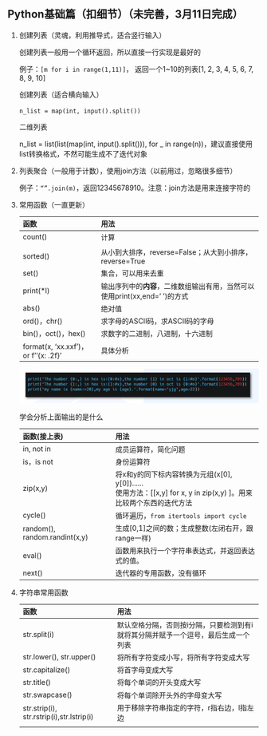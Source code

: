 ## Python基础篇（扣细节）（未完善，3月11日完成）

1. 创建列表（灵魂，利用推导式，适合竖行输入）

   创建列表一般用一个循环返回，所以直接一行实现是最好的

   例子：`[m for i in range(1,11)]`， 返回一个1~10的列表[1, 2, 3, 4, 5, 6, 7, 8, 9, 10]

   创建列表（适合横向输入）

   `n_list = map(int, input().split())`

   二维列表

   n_list = list(list(map(int, input().split())), for _ in range(n))，建议直接使用list转换格式，不然可能生成不了迭代对象

2. 列表聚合（一般用于计数），使用join方法（以前用过，忽略很多细节）

   例子：`“”.join(m)`，返回12345678910。注意：join方法是用来连接字符的

3. 常用函数（一直更新）

   | 函数                                 | 用法                                                         |
   | ------------------------------------ | ------------------------------------------------------------ |
   | count()                              | 计算                                                         |
   |                                      |                                                              |
   | sorted()                             | 从小到大排序，reverse=False；从大到小排序，reverse=True      |
   | set()                                | 集合，可以用来去重                                           |
   | print(*l)                            | 输出序列中的**内容**，二维数组输出有用，当然可以使用print(xx,end=‘ ’)的方式 |
   | abs()                                | 绝对值                                                       |
   | ord()，chr()                         | 求字母的ASCII码，求ASCII码的字母                             |
   | bin()，oct()，hex()                  | 求数字的二进制，八进制，十六进制                             |
   | format(x, ‘xx.xxf’)，or f’‘{x: .2f}’ | 具体分析                                                     |
   
   ![image-20230302162255251](./2023-2-25.assets/image-20230302162255251.png)
   
   学会分析上面输出的是什么
   
   | 函数(接上表)                  | 用法                                                         |
   | ----------------------------- | ------------------------------------------------------------ |
   | in, not in                    | 成员运算符，简化问题                                         |
   | is，is not                    | 身份运算符                                                   |
   | zip(x,y)                      | 将x和y的同下标内容转换为元组(x[0], y[0])......<br/>使用方法：[[x,y] for x, y in zip(x,y) ]。用来比较两个东西的迭代方法 |
   | cycle()                       | 循环遍历，`from itertools import cycle`                      |
   | random(), random.randint(x,y) | 生成[0,1]之间的数；生成整数(左闭右开，跟range一样)           |
   | eval()                        | 函数用来执行一个字符串表达式，并返回表达式的值。             |
   | next()                        | 迭代器的专用函数，没有循环                                   |
   
4. 字符串常用函数

   | 函数                                      | 用法                                                         |
   | ----------------------------------------- | ------------------------------------------------------------ |
   | str.split(i)                              | 默认空格分隔，否则按i分隔，只要检测到有i就将其分隔并赋予一个逗号，最后生成一个列表 |
   | str.lower(), str.upper()                  | 将所有字符变成小写，将所有字符变成大写                       |
   | str.capitalize()                          | 将首字母变成大写                                             |
   | str.title()                               | 将每个单词的开头变成大写                                     |
   | str.swapcase()                            | 将每个单词除开头外的字母变大写                               |
   | str.strip(i), str.rstrip(i),str.lstrip(i) | 用于移除字符串指定的字符，r指右边，l指左边                   |
   |                                           |                                                              |

   